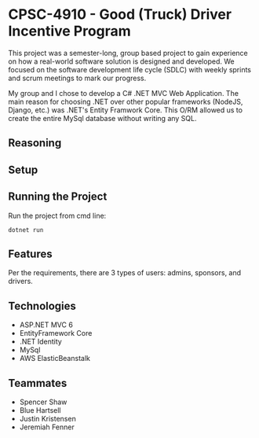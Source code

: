 # CPSC-4910 - Good (Truck) Driver Incentive Program

This project was a semester-long, group based project to gain experience on how a real-world software solution is designed and developed. We focused on the software development life cycle (SDLC) with weekly sprints and scrum meetings to mark our progress.

My group and I chose to develop a C# .NET MVC Web Application. The main reason for choosing .NET over other popular frameworks (NodeJS, Django, etc.) was .NET's Entity Framwork Core. This O/RM allowed us to create the entire MySql database without writing any SQL.

## Reasoning 


## Setup


## Running the Project
Run the project from cmd line:
```
dotnet run
```

## Features
Per the requirements, there are 3 types of users: admins, sponsors, and drivers.


## Technologies
  * ASP.NET MVC 6
  * EntityFramework Core
  * .NET Identity
  * MySql
  * AWS ElasticBeanstalk

## Teammates
 * Spencer Shaw
 * Blue Hartsell
 * Justin Kristensen
 * Jeremiah Fenner





